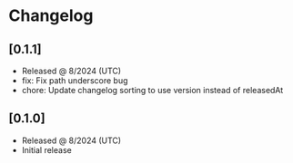 # Changelog

## [0.1.1]

- Released @ 8/2024 (UTC)
- fix: Fix path underscore bug
- chore: Update changelog sorting to use version instead of releasedAt

## [0.1.0]

- Released @ 8/2024 (UTC)
- Initial release

